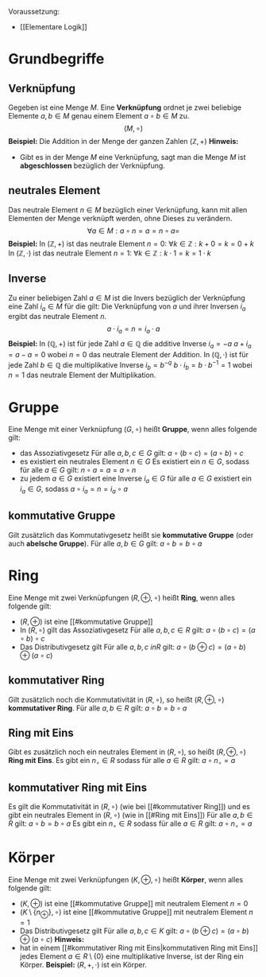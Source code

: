 Voraussetzung:
- [[Elementare Logik]]
# Grundbegriffe
## Verknüpfung
Gegeben ist eine Menge $M$. Eine **Verknüpfung** ordnet je zwei beliebige Elemente $a,b \in M$ genau einem Element $a \circ b \in M$ zu.
$$ (M, \circ) $$
**Beispiel:**
Die Addition in der Menge der ganzen Zahlen $(\mathbb{Z}, +)$ 
**Hinweis:**
- Gibt es in der Menge $M$ eine Verknüpfung, sagt man die Menge $M$ ist **abgeschlossen** bezüglich der Verknüpfung.
## neutrales Element
Das neutrale Element $n \in M$ bezüglich einer Verknüpfung, kann mit allen Elementen der Menge verknüpft werden, ohne Dieses zu verändern.
$$ \forall a \in M : a \circ n = a = n \circ a = $$
**Beispiel:**
In $(\mathbb{Z},+)$ ist das neutrale Element $n = 0$:
	$\forall k \in \mathbb{Z} : k + 0 = k = 0 + k$ 
In $(\mathbb{Z}, \cdot)$ ist das neutrale Element $n = 1$:
	$\forall k \in \mathbb{Z} : k \cdot 1 = k = 1 \cdot k$ 
## Inverse
Zu einer beliebigen Zahl $a \in M$ ist die Invers bezüglich der Verknüpfung eine Zahl $i_a \in M$ für die gilt:
Die Verknüpfung von $a$ und ihrer Inversen $i_a$ ergibt das neutrale Element $n$.
$$ a \cdot i_a = n = i_a \cdot a $$
**Beispiel:**
In $(\mathbb{Q}, +)$ ist für jede Zahl $a \in \mathbb{Q}$ die additive Inverse $i_a = -a$
	$a + i_a = a - a = 0$ wobei $n = 0$ das neutrale Element der Addition.
In $(\mathbb{Q}, \cdot)$ ist für jede Zahl $b \in \mathbb{Q}$ die multiplikative Inverse $i_b = b^{-q}$
	$b \cdot i_b = b \cdot b^{-1} = 1$ wobei $n=1$ das neutrale Element der Multiplikation.
# Gruppe
Eine Menge mit einer Verknüpfung $(G,\circ)$ heißt **Gruppe**, wenn alles folgende gilt:
- das Assoziativgesetz
  Für alle $a,b,c \in G$ gilt: $a \circ (b \circ c) = (a \circ b) \circ c$ 
- es existiert ein neutrales Element $n \in G$
  Es existiert ein $n \in G$, sodass für alle $a \in G$ gilt: $n\circ a = a = a \circ n$ 
- zu jedem $a \in G$ existiert eine Inverse $i_a \in G$
  für alle $a \in G$ existiert ein $i_a \in G$, sodass $a \circ i_a = n = i_a \circ a$ 
## kommutative Gruppe
Gilt zusätzlich das Kommutativgesetz heißt sie **kommutative Gruppe** (oder auch **abelsche Gruppe**).
Für alle $a,b \in G$ gilt: $a \circ b = b \circ a$
# Ring
Eine Menge mit zwei Verknüpfungen $(R, \oplus, \circ)$ heißt **Ring**, wenn alles folgende gilt:
- $(R,\oplus)$ ist eine [[#kommutative Gruppe]]
- In $(R, \circ)$ gilt das Assoziativgesetz
  Für alle $a,b,c \in R$ gilt: $a \circ (b \circ c) = (a \circ b) \circ c$ 
- Das Distributivgesetz gilt
  Für alle $a,b,c \ in R$ gilt: $a \circ (b \oplus c) = (a \circ b) \oplus (a \circ c)$ 
## kommutativer Ring
Gilt zusätzlich noch die Kommutativität in $(R, \circ)$, so heißt $(R, \oplus, \circ)$ **kommutativer Ring**.
Für alle $a,b \in R$ gilt: $a \circ b = b \circ a$ 
## Ring mit Eins
Gibt es zusätzlich noch ein neutrales Element in $(R, \circ)$, so heißt $(R, \oplus, \circ)$ **Ring mit Eins**.
Es gibt ein $n_\circ \in R$ sodass für alle $a \in R$ gilt: $a \circ n_\circ = a$ 
## kommutativer Ring mit Eins
Es gilt die Kommutativität in $(R, \circ)$ (wie bei [[#kommutativer Ring]]) und es gibt ein neutrales Element in $(R, \circ)$ (wie in [[#Ring mit Eins]]) 
Für alle $a,b \in R$ gilt: $a \circ b = b \circ a$ 
Es gibt ein $n_\circ \in R$ sodass für alle $a \in R$ gilt: $a \circ n_\circ = a$ 
# Körper
Eine Menge mit zwei Verknüpfungen $(K, \oplus, \circ)$ heißt **Körper**, wenn alles folgende gilt:
- $(K, \oplus)$ ist eine [[#kommutative Gruppe]] mit neutralem Element $n = 0$
- $(K \setminus \{ n_\oplus \}, \circ)$ ist eine [[#kommutative Gruppe]] mit neutralem Element $n = 1$
- Das Distributivgesetz gilt
  Für alle $a,b,c \in K$ gilt: $a \circ (b \oplus c) = (a \circ b) \oplus (a \circ c)$ 
**Hinweis:**
- hat in einem [[#kommutativer Ring mit Eins|kommutativen Ring mit Eins]] jedes Element $a \in R \setminus \{0\}$ eine multiplikative Inverse, ist der Ring ein Körper.
**Beispiel:**
$(R, +, \cdot)$ ist ein Körper.